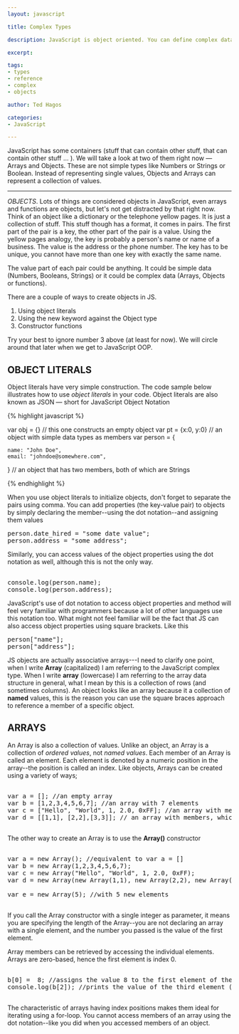 ```yaml
---
layout: javascript

title: Complex Types

description: JavaScript is object oriented. You can define complex data types in it

excerpt: 

tags:
- types
- reference
- complex
- objects

author: Ted Hagos

categories:
- JavaScript

---
```




JavaScript has some containers (stuff that can contain other stuff, that can contain other stuff … ). We will take a look at two of them right now &mdash; Arrays and Objects. These are not simple types like Numbers or Strings or Boolean. Instead of representing single values, Objects and Arrays can represent a collection of values. 


*** 

*OBJECTS*. Lots of things are considered objects in JavaScript, even arrays and functions are objects, but let's not get distracted by that right now. Think of an object like a dictionary or the telephone yellow pages. It is just a collection of stuff. This stuff though has a format, it comes in pairs. The first part of the pair is a key, the other part of the pair is a value. Using the yellow pages analogy, the key is probably a person's name or name of a business. The value is the address or the phone number. The key has to be unique, you cannot have more than one key with exactly the same name. 

The value part of each pair could be anything. It could be simple data (Numbers, Booleans, Strings) or it could be complex data (Arrays, Objects or functions).

There are a couple of ways to create objects in JS.

1. Using object literals
2. Using the new keyword against the Object type
3. Constructor functions

Try your best to ignore number 3 above (at least for now). We will circle around that later when we get to JavaScript OOP.

## OBJECT LITERALS

Object literals have very simple construction. The code sample below illustrates how to use *object literals* in your code. Object literals are also known as JSON &mdash; short for JavaScript Object Notation

{% highlight javascript %}

var obj = {} // this one constructs an empty object
var pt 	= {x:0, y:0} // an object with simple data types as members
var person = {

	name: "John Doe",
	email: "johndoe@somewhere.com",

} // an object that has two members, both of which are Strings

{% endhighlight %}

When you use object literals to initialize objects, don't forget to separate the pairs using comma. You can add properties (the key-value pair) to objects by simply declaring the member--using the dot notation--and assigning them values

<pre class="codeblock">
person.date_hired = "some date value";
person.address = "some address";
</pre>

Similarly, you can access values of the object properties using the dot notation as well, although this is not the only way.

<pre class="codeblock"></code>
console.log(person.name);
console.log(person.address);
</pre>

JavaScript's use of dot notation to access object properties and method will feel very familiar with programmers because a lot of other languages use this notation too. What might not feel familiar will be the fact that JS can also access object properties using square brackets. Like this

<pre class="codeblock">
person["name"];
person["address"];
</pre>

JS objects are actually associative arrays---I need to clarify one point, when I write **Array** (capitalized) I am referring to the JavaScript complex type. When I write **array** (lowercase) I am referring to the array data structure in general, what I mean by this is a collection of rows (and sometimes columns). An object looks like an array because it a collection of **named** values, this is the reason you can use the square braces approach to reference a member of a specific object. 

## ARRAYS

An Array is also a collection of values. Unlike an object, an Array is a collection of *ordered values*, not *named values*. Each member of an Array is called an element. Each element is denoted by a numeric position in the array--the position is called an index. Like objects, Arrays can be created using a variety of ways;

<pre class="codeblock">

var a = []; //an empty array
var b = [1,2,3,4,5,6,7]; //an array with 7 elements
var c = ["Hello", "World", 1, 2.0, 0xFF]; //an array with members of diff types
var d = [[1,1], [2,2],[3,3]]; // an array with members, which are also arrays. 

</pre>

The other way to create an Array is to use the **Array()** constructor

<pre class='codeblock'>

var a = new Array(); //equivalent to var a = []
var b = new Array(1,2,3,4,5,6,7);
var c = new Array("Hello", "World", 1, 2.0, 0xFF);
var d = new Array(new Array(1,1), new Array(2,2), new Array(3,3));

var e = new Array(5); //with 5 new elements

</pre>

If you call the Array constructor with a single integer as parameter, it means you are specifying the length of the Array--you are not declaring an array with a single element, and the number you passed is the value of the first element.

Array members can be retrieved by accessing the individual elements. Arrays are zero-based, hence the first element is index 0.


<pre class="codeblock">

b[0] =  8; //assigns the value 8 to the first element of the Array
console.log(b[2]); //prints the value of the third element (remember, zero based)

</pre>

The characteristic of arrays having index positions makes them ideal for iterating using a for-loop. You cannot access members of an array using the dot notation--like you did when you accessed members of an object.